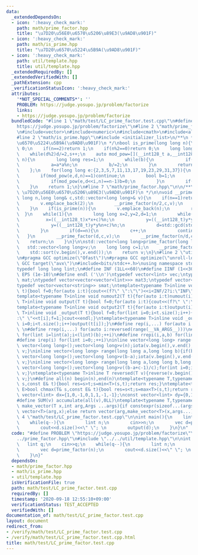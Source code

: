 ```yaml
---
data:
  _extendedDependsOn:
  - icon: ':heavy_check_mark:'
    path: math/prime_factor.hpp
    title: "\u7D20\u56E0\u6570\u5206\u89E3(\u9AD8\u901F)"
  - icon: ':heavy_check_mark:'
    path: math/is_prime.hpp
    title: "\u7D20\u6570\u5224\u5B9A(\u9AD8\u901F)"
  - icon: ':heavy_check_mark:'
    path: util/template.hpp
    title: util/template.hpp
  _extendedRequiredBy: []
  _extendedVerifiedWith: []
  _pathExtension: cpp
  _verificationStatusIcon: ':heavy_check_mark:'
  attributes:
    '*NOT_SPECIAL_COMMENTS*': ''
    PROBLEM: https://judge.yosupo.jp/problem/factorize
    links:
    - https://judge.yosupo.jp/problem/factorize
  bundledCode: "#line 1 \"math/test/LC_prime_factor.test.cpp\"\n#define PROBLEM \"\
    https://judge.yosupo.jp/problem/factorize\"\n#line 2 \"math/prime_factor.hpp\"\
    \n#include<vector>\n#include<numeric>\n#include<cmath>\n#include<algorithm>\n\
    #line 2 \"math/is_prime.hpp\"\n#include <initializer_list>\n/**\n * @brief \u7D20\
    \u6570\u5224\u5B9A(\u9AD8\u901F)\n */\nbool is_prime(long long n){\n    if(n<=1)return\
    \ 0;\n    if(n==2)return 1;\n    if(n%2==0)return 0;\n    long long s=0,d=n-1;\n\
    \    while(d%2)d/=2,s++;\n    auto mod_pow=[](__int128_t a,__int128_t b,__int128_t\
    \ n){\n        long long res=1;\n        while(b){\n            if(b%2)res=res*a%n;\n\
    \            a=a*a%n;\n            b/=2;\n        }\n        return (long long)(res);\n\
    \    };\n    for(long long e:{2,3,5,7,11,13,17,19,23,29,31,37}){\n        if(n<=e)break;\n\
    \        if(mod_pow(e,d,n)==1)continue;\n        bool b=1;\n        for(int i=0;i<s;i++){\n\
    \            if(mod_pow(e,d<<i,n)==n-1)b=0;\n        }\n        if(b)return 0;\n\
    \    }\n    return 1;\n}\n#line 7 \"math/prime_factor.hpp\"\n\n/**\n * @brief\
    \ \u7D20\u56E0\u6570\u5206\u89E3(\u9AD8\u901F)\n */\n\nvoid __prime_factor(long\
    \ long n,long long& c,std::vector<long long>& v){\n    if(n==1)return;\n    if(n%2==0){\n\
    \        v.emplace_back(2);\n        __prime_factor(n/2,c,v);\n        return;\n\
    \    }\n    if(is_prime(n)){\n        v.emplace_back(n);\n        return;\n  \
    \  }\n    while(1){\n        long long x=2,y=2,d=1;\n        while(d==1){\n  \
    \          x=((__int128_t)x*x+c)%n;\n            y=((__int128_t)y*y%n+c)%n;\n\
    \            y=((__int128_t)y*y%n+c)%n;\n            d=std::gcd(std::abs(x-y),n);\n\
    \        }\n        if(d==n){\n            c++;\n            continue;\n     \
    \   }\n        __prime_factor(d,c,v);\n        __prime_factor(n/d,c,v);\n    \
    \    return;\n    }\n}\n\nstd::vector<long long>prime_factor(long long n){\n \
    \   std::vector<long long>v;\n    long long c=1;\n    __prime_factor(n,c,v);\n\
    \    std::sort(v.begin(),v.end());\n    return v;\n}\n#line 2 \"util/template.hpp\"\
    \n#pragma GCC optimize(\"Ofast\")\n#pragma GCC optimize(\"unroll-loops\")\n#pragma\
    \ GCC target(\"avx\")\n#include<bits/stdc++.h>\nusing namespace std;\nstruct __INIT__{__INIT__(){cin.tie(0);ios::sync_with_stdio(false);cout<<fixed<<setprecision(15);}}__INIT__;\n\
    typedef long long lint;\n#define INF (1LL<<60)\n#define IINF (1<<30)\n#define\
    \ EPS (1e-10)\n#define endl ('\\n')\ntypedef vector<lint> vec;\ntypedef vector<vector<lint>>\
    \ mat;\ntypedef vector<vector<vector<lint>>> mat3;\ntypedef vector<string> svec;\n\
    typedef vector<vector<string>> smat;\ntemplate<typename T>inline void numout(T\
    \ t){bool f=0;for(auto i:t){cout<<(f?\" \":\"\")<<i<INF/2?i:\"INF\";f=1;}cout<<endl;}\n\
    template<typename T>inline void numout2(T t){for(auto i:t)numout(i);}\ntemplate<typename\
    \ T>inline void output(T t){bool f=0;for(auto i:t){cout<<(f?\" \":\"\")<<i;f=1;}cout<<endl;}\n\
    template<typename T>inline void output2(T t){for(auto i:t)output(i);}\ntemplate<typename\
    \ T>inline void _output(T t){bool f=0;for(lint i=0;i<t.size();i++){cout<<f?\"\"\
    :\" \"<<t[i];f=1;}cout<<endl;}\ntemplate<typename T>inline void _output2(T t){for(lint\
    \ i=0;i<t.size();i++)output(t[i]);}\n#define rep(i,...) for(auto i:range(__VA_ARGS__))\
    \ \n#define rrep(i,...) for(auto i:reversed(range(__VA_ARGS__)))\n#define repi(i,a,b)\
    \ for(lint i=lint(a);i<(lint)(b);++i)\n#define rrepi(i,a,b) for(lint i=lint(b)-1;i>=lint(a);--i)\n\
    #define irep(i) for(lint i=0;;++i)\ninline vector<long long> range(long long n){if(n<=0)return\
    \ vector<long long>();vector<long long>v(n);iota(v.begin(),v.end(),0LL);return\
    \ v;}\ninline vector<long long> range(long long a,long long b){if(b<=a)return\
    \ vector<long long>();vector<long long>v(b-a);iota(v.begin(),v.end(),a);return\
    \ v;}\ninline vector<long long> range(long long a,long long b,long long c){if((b-a+c-1)/c<=0)return\
    \ vector<long long>();vector<long long>v((b-a+c-1)/c);for(int i=0;i<(int)v.size();++i)v[i]=i?v[i-1]+c:a;return\
    \ v;}\ntemplate<typename T>inline T reversed(T v){reverse(v.begin(),v.end());return\
    \ v;}\n#define all(n) begin(n),end(n)\ntemplate<typename T,typename E>bool chmin(T&\
    \ s,const E& t){bool res=s>t;s=min<T>(s,t);return res;}\ntemplate<typename T,typename\
    \ E>bool chmax(T& s,const E& t){bool res=s<t;s=max<T>(s,t);return res;}\nconst\
    \ vector<lint> dx={1,0,-1,0,1,1,-1,-1};\nconst vector<lint> dy={0,1,0,-1,1,-1,1,-1};\n\
    #define SUM(v) accumulate(all(v),0LL)\ntemplate<typename T,typename ...Args>auto\
    \ make_vector(T x,int arg,Args ...args){if constexpr(sizeof...(args)==0)return\
    \ vector<T>(arg,x);else return vector(arg,make_vector<T>(x,args...));}\n#line\
    \ 4 \"math/test/LC_prime_factor.test.cpp\"\n\nint main(){\n    lint q;\n    cin>>q;\n\
    \    while(q--){\n        lint n;\n        cin>>n;\n        vec d=prime_factor(n);\n\
    \        cout<<d.size()<<\" \"; \n        output(d);\n    }\n}\n"
  code: "#define PROBLEM \"https://judge.yosupo.jp/problem/factorize\"\n#include \"\
    ../prime_factor.hpp\"\n#include \"../../util/template.hpp\"\n\nint main(){\n \
    \   lint q;\n    cin>>q;\n    while(q--){\n        lint n;\n        cin>>n;\n\
    \        vec d=prime_factor(n);\n        cout<<d.size()<<\" \"; \n        output(d);\n\
    \    }\n}"
  dependsOn:
  - math/prime_factor.hpp
  - math/is_prime.hpp
  - util/template.hpp
  isVerificationFile: true
  path: math/test/LC_prime_factor.test.cpp
  requiredBy: []
  timestamp: '2020-09-18 12:55:10+09:00'
  verificationStatus: TEST_ACCEPTED
  verifiedWith: []
documentation_of: math/test/LC_prime_factor.test.cpp
layout: document
redirect_from:
- /verify/math/test/LC_prime_factor.test.cpp
- /verify/math/test/LC_prime_factor.test.cpp.html
title: math/test/LC_prime_factor.test.cpp
---
```

